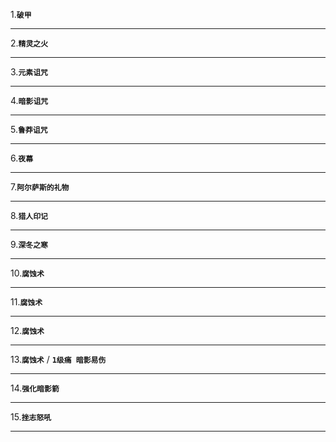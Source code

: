 1.**`破甲`**

------------


2.**`精灵之火`**

------------


3.**`元素诅咒`**

------------


4.**`暗影诅咒`**

------------


5.**`鲁莽诅咒`**

------------


6.**`夜幕`**

------------


7.**`阿尔萨斯的礼物`**

------------

8.**`猎人印记`**

------------

9.**`深冬之寒`**

------------


10.**`腐蚀术`**

------------

11.**`腐蚀术`**

------------

12.**`腐蚀术`**

------------

13.**`腐蚀术`** / **`1级痛 暗影易伤`**

------------

14.**`强化暗影箭`**

------------


15.**`挫志怒吼`**

------------







